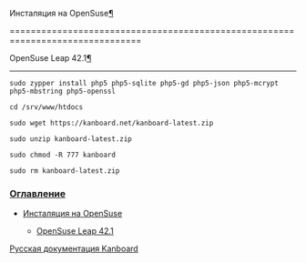 Инсталяция на OpenSuse[¶](#installation-on-opensuse "Ссылка на этот заголовок")

===============================================================================



OpenSuse Leap 42.1[¶](#opensuse-leap-42-1 "Ссылка на этот заголовок")

---------------------------------------------------------------------



    sudo zypper install php5 php5-sqlite php5-gd php5-json php5-mcrypt php5-mbstring php5-openssl

    cd /srv/www/htdocs

    sudo wget https://kanboard.net/kanboard-latest.zip

    sudo unzip kanboard-latest.zip

    sudo chmod -R 777 kanboard

    sudo rm kanboard-latest.zip



### [Оглавление](index.markdown)



-   [Инсталяция на OpenSuse](#)

    -   [OpenSuse Leap 42.1](#opensuse-leap-42-1)



 



 



 



 



 



 



[Русская документация Kanboard](http://kanboard.ru/doc/)

